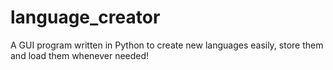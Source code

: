 # language_creator
A GUI program written in Python to create new languages easily, store them and load them whenever needed!
